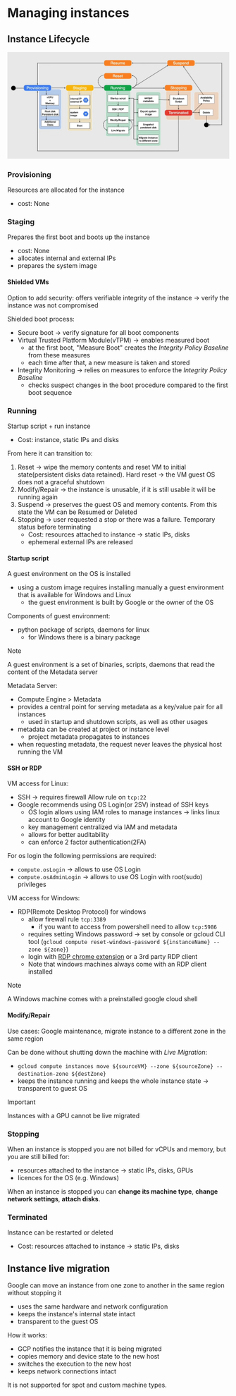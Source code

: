 # Managing instances

## Instance Lifecycle

![Instance Lifecycle](ch6.5-managing-instances.lifecycle.png)

### Provisioning

Resources are allocated for the instance

- cost: None

### Staging

Prepares the first boot and boots up the instance

- cost: None
- allocates internal and external IPs
- prepares the system image

#### Shielded VMs

Option to add security: offers verifiable integrity of the instance -> verify the instance was not compromised

Shielded boot process:

- Secure boot -> verify signature for all boot components
- Virtual Trusted Platform Module(vTPM) -> enables measured boot
  - at the first boot, "Measure Boot" creates the _Integrity Policy Baseline_ from these measures
  - each time after that, a new measure is taken and stored
- Integrity Monitoring -> relies on measures to enforce the _Integrity Policy Baseline_
  - checks suspect changes in the boot procedure compared to the first boot sequence

### Running

Startup script + run instance

- Cost: instance, static IPs and disks

From here it can transition to:

1. Reset -> wipe the memory contents and reset VM to initial state(persistent disks data retained). Hard reset -> the VM guest OS does not a graceful shutdown
2. Modify/Repair -> the instance is unusable, if it is still usable it will be running again
3. Suspend -> preserves the guest OS and memory contents. From this state the VM can be Resumed or Deleted
4. Stopping -> user requested a stop or there was a failure. Temporary status before terminating
   - Cost: resources attached to instance -> static IPs, disks
   - ephemeral external IPs are released

#### Startup script

A guest environment on the OS is installed

- using a custom image requires installing manually a guest environment that is available for Windows and Linux
  - the guest environment is built by Google or the owner of the OS

Components of guest environment:

- python package of scripts, daemons for linux
  - for Windows there is a binary package

> [!NOTE]
> A guest environment is a set of binaries, scripts, daemons that read the content of the Metadata server

Metadata Server:

- Compute Engine > Metadata
- provides a central point for serving metadata as a key/value pair for all instances
  - used in startup and shutdown scripts, as well as other usages
- metadata can be created at project or instance level
  - project metadata propagates to instances
- when requesting metadata, the request never leaves the physical host running the VM

#### SSH or RDP

VM access for Linux:

- SSH -> requires firewall Allow rule on `tcp:22`
- Google recommends using OS Login(or 2SV) instead of SSH keys
  - OS login allows using IAM roles to manage instances -> links linux account to Google identity
  - key management centralized via IAM and metadata
  - allows for better auditability
  - can enforce 2 factor authentication(2FA)

For os login the following permissions are required:

- `compute.osLogin` -> allows to use OS Login
- `compute.osAdminLogin` -> allows to use OS Login with root(sudo) privileges

VM access for Windows:

- RDP(Remote Desktop Protocol) for windows
  - allow firewall rule `tcp:3389`
    - if you want to access from powershell need to allow `tcp:5986`
  - requires setting Windows password -> set by console or gcloud CLI tool (`gcloud compute reset-windows-password ${instanceName} --zone ${zone}`)
  - login with [RDP chrome extension](https://chromewebstore.google.com/detail/chrome-remote-desktop/inomeogfingihgjfjlpeplalcfajhgai) or a 3rd party RDP client
  - Note that windows machines always come with an RDP client installed

> [!NOTE]
> A Windows machine comes with a preinstalled google cloud shell

#### Modify/Repair

Use cases: Google maintenance, migrate instance to a different zone in the same region

Can be done without shutting down the machine with _Live Migration_:

- `gcloud compute instances move ${sourceVM} --zone ${sourceZone} --destination-zone ${destZone}`
- keeps the instance running and keeps the whole instance state -> transparent to guest OS

> [!IMPORTANT]
> Instances with a GPU cannot be live migrated

### Stopping

When an instance is stopped you are not billed for vCPUs and memory, but you are still billed for:

- resources attached to the instance -> static IPs, disks, GPUs
- licences for the OS (e.g. Windows)

When an instance is stopped you can **change its machine type**, **change network settings**, **attach disks**.

### Terminated

Instance can be restarted or deleted

- Cost: resources attached to instance -> static IPs, disks

## Instance live migration

Google can move an instance from one zone to another in the same region without stopping it

- uses the same hardware and network configuration
- keeps the instance's internal state intact
- transparent to the guest OS

How it works:

- GCP notifies the instance that it is being migrated
- copies memory and device state to the new host
- switches the execution to the new host
- keeps network connections intact

It is not supported for spot and custom machine types.
